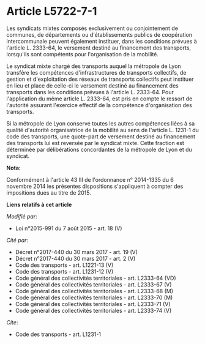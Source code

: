 # Article L5722-7-1

Les syndicats mixtes composés exclusivement ou conjointement de communes, de départements ou d'établissements publics de
coopération intercommunale peuvent également instituer, dans les conditions prévues à l'article L. 2333-64, le versement
destiné au financement des transports, lorsqu'ils sont compétents pour l'organisation de la mobilité. 

Le syndicat mixte chargé des transports auquel la métropole de Lyon transfère les compétences d'infrastructures de transports
collectifs, de gestion et d'exploitation des réseaux de transports collectifs peut instituer en lieu et place de celle-ci le
versement destiné au financement des transports dans les conditions prévues à l'article L. 2333-64. Pour l'application du
même article L. 2333-64, est pris en compte le ressort de l'autorité assurant l'exercice effectif de la compétence
d'organisation des transports.  

Si la métropole de Lyon conserve toutes les autres compétences liées à sa qualité d'autorité organisatrice de la mobilité au
sens de l'article L. 1231-1 du code des transports, une quote-part de versement destiné au financement des transports lui est
reversée par le syndicat mixte. Cette fraction est déterminée par délibérations concordantes de la métropole de Lyon et du
syndicat.

**Nota:**

Conformément à l'article 43 III de l'ordonnance n° 2014-1335 du 6 novembre 2014 les présentes dispositions s'appliquent à
compter des impositions dues au titre de 2015.

**Liens relatifs à cet article**

_Modifié par_:

  - Loi n°2015-991 du 7 août 2015 - art. 18 (V)

_Cité par_:

  - Décret n°2017-440 du 30 mars 2017 - art. 19 (V)
  - Décret n°2017-440 du 30 mars 2017 - art. 2 (V)
  - Code des transports - art. L1221-13 (V)
  - Code des transports - art. L1231-12 (V)
  - Code général des collectivités territoriales - art. L2333-64 (VD)
  - Code général des collectivités territoriales - art. L2333-67 (V)
  - Code général des collectivités territoriales - art. L2333-68 (M)
  - Code général des collectivités territoriales - art. L2333-70 (M)
  - Code général des collectivités territoriales - art. L2333-71 (V)
  - Code général des collectivités territoriales - art. L2333-74 (V)

_Cite_:

  - Code des transports - art. L1231-1
